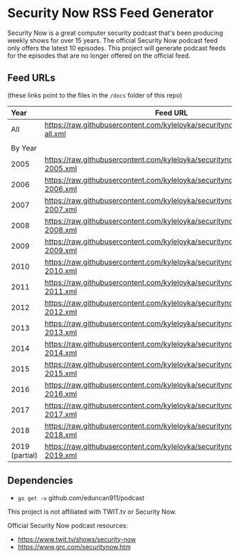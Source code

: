 # Security Now RSS Feed Generator

Security Now is a great computer security podcast that's been producing weekly shows for over 15 years. The official Security Now podcast feed only offers the latest 10 episodes. This project will generate podcast feeds for the episodes that are no longer offered on the official feed.

## Feed URLs
(these links point to the files in the `/docs` folder of this repo)

| Year        | Feed URL |
| :----------- |----------|
| All | https://raw.githubusercontent.com/kyleloyka/securitynow/master/docs/sn-all.xml|
| | |
| By Year | |
| 2005 | https://raw.githubusercontent.com/kyleloyka/securitynow/master/docs/sn-2005.xml |
| 2006 | https://raw.githubusercontent.com/kyleloyka/securitynow/master/docs/sn-2006.xml |
| 2007 | https://raw.githubusercontent.com/kyleloyka/securitynow/master/docs/sn-2007.xml |
| 2008 | https://raw.githubusercontent.com/kyleloyka/securitynow/master/docs/sn-2008.xml |
| 2009 | https://raw.githubusercontent.com/kyleloyka/securitynow/master/docs/sn-2009.xml |
| 2010 | https://raw.githubusercontent.com/kyleloyka/securitynow/master/docs/sn-2010.xml |
| 2011 | https://raw.githubusercontent.com/kyleloyka/securitynow/master/docs/sn-2011.xml |
| 2012 | https://raw.githubusercontent.com/kyleloyka/securitynow/master/docs/sn-2012.xml |
| 2013 | https://raw.githubusercontent.com/kyleloyka/securitynow/master/docs/sn-2013.xml |
| 2014 | https://raw.githubusercontent.com/kyleloyka/securitynow/master/docs/sn-2014.xml |
| 2015 | https://raw.githubusercontent.com/kyleloyka/securitynow/master/docs/sn-2015.xml |
| 2016 | https://raw.githubusercontent.com/kyleloyka/securitynow/master/docs/sn-2016.xml |
| 2017 | https://raw.githubusercontent.com/kyleloyka/securitynow/master/docs/sn-2017.xml |
| 2018 | https://raw.githubusercontent.com/kyleloyka/securitynow/master/docs/sn-2018.xml |
| 2019 (partial) | https://raw.githubusercontent.com/kyleloyka/securitynow/master/docs/sn-2019.xml |

## Dependencies
  * `go get -u` github.com/eduncan911/podcast

This project is not affiliated with TWIT.tv or Security Now.

Official Security Now podcast resources: 
  * https://www.twit.tv/shows/security-now
  * https://www.grc.com/securitynow.htm
